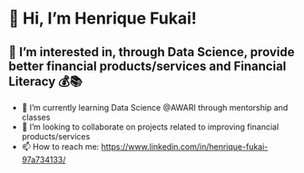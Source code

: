 # 👋 Hi, I’m Henrique Fukai!
## 👀 I’m interested in, through Data Science, provide better financial products/services and Financial Literacy 💰📚

- 📖 I’m currently learning Data Science @AWARI through mentorship and classes
- 💞️ I’m looking to collaborate on projects related to improving financial products/services
- 📫 How to reach me: https://www.linkedin.com/in/henrique-fukai-97a734133/
